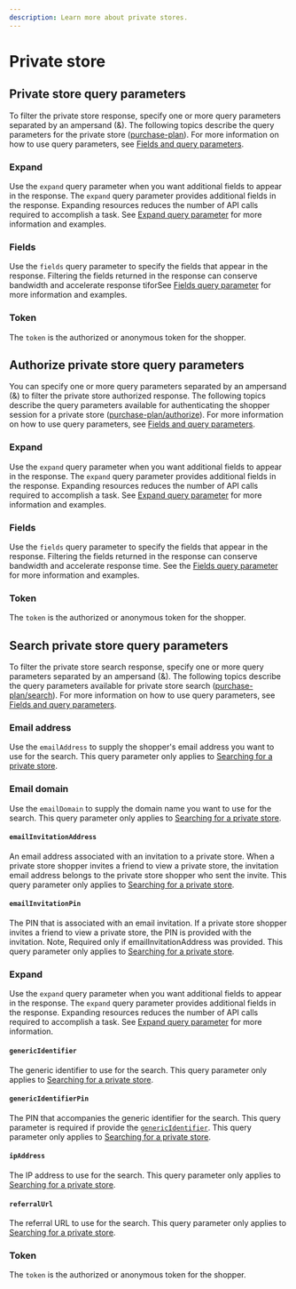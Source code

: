 ```yaml
---
description: Learn more about private stores.
---
```


# Private store

## Private store query parameters

To filter the private store response, specify one or more query parameters separated by an ampersand (&). The following topics describe the query parameters for the private store ([purchase-plan](https://www.digitalriver.com/docs/commerce-shopper-api/#tag/Purchase-Plan/paths/\~1v1\~1shoppers\~1me\~1purchase-plan/get)). For more information on how to use query parameters, see [Fields and query parameters](../common-shoppers-and-admin-apis-reference/fields-and-expand-query-parameters.md).

### Expand

Use the `expand` query parameter when you want additional fields to appear in the response. The `expand` query parameter provides additional fields in the response. Expanding resources reduces the number of API calls required to accomplish a task. See [Expand query parameter](../common-shoppers-and-admin-apis-reference/fields-and-expand-query-parameters.md#expand-query-parameter) for more information and examples.

### Fields

Use the `fields` query parameter to specify the fields that appear in the response. Filtering the fields returned in the response can conserve bandwidth and accelerate response tiforSee [Fields query parameter](../common-shoppers-and-admin-apis-reference/fields-and-expand-query-parameters.md#fields-query-parameter) for more information and examples.

### Token

The `token` is the authorized or anonymous token for the shopper.

## Authorize private store query parameters

You can specify one or more query parameters separated by an ampersand (&) to filter the private store authorized response. The following topics describe the query parameters available for authenticating the shopper session for a private store ([purchase-plan/authorize](https://www.digitalriver.com/docs/commerce-shopper-api/#tag/Purchase-Plan-Authorize/paths/\~1v1\~1shoppers\~1me\~1purchase-plan\~1authorize/post)). For more information on how to use query parameters, see [Fields and query parameters](../common-shoppers-and-admin-apis-reference/fields-and-expand-query-parameters.md).

### Expand

Use the `expand` query parameter when you want additional fields to appear in the response. The `expand` query parameter provides additional fields in the response. Expanding resources reduces the number of API calls required to accomplish a task. See [Expand query parameter](../common-shoppers-and-admin-apis-reference/fields-and-expand-query-parameters.md#expand-query-parameter) for more information and examples.

### Fields

Use the `fields` query parameter to specify the fields that appear in the response. Filtering the fields returned in the response can conserve bandwidth and accelerate response time. See the [Fields query parameter](../common-shoppers-and-admin-apis-reference/fields-and-expand-query-parameters.md#fields-query-parameter) for more information and examples.

### Token

The `token` is the authorized or anonymous token for the shopper.

## Search private store query parameters

To filter the private store search response, specify one or more query parameters separated by an ampersand (&). The following topics describe the query parameters available for private store search ([purchase-plan/search](https://www.digitalriver.com/docs/commerce-shopper-api/#tag/Purchase-Plan-Search)). For more information on how to use query parameters, see [Fields and query parameters](../common-shoppers-and-admin-apis-reference/fields-and-expand-query-parameters.md).

### Email address

Use the `emailAddress` to supply the shopper's email address you want to use for the search. This query parameter only applies to [Searching for a private store](private-store.md#searching-for-a-private-store).

### Email domain

Use the `emailDomain` to supply the domain name you want to use for the search. This query parameter only applies to [Searching for a private store](private-store.md#searching-for-a-private-store).

#### `emailInvitationAddress`

An email address associated with an invitation to a private store. When a private store shopper invites a friend to view a private store, the invitation email address belongs to the private store shopper who sent the invite. This query parameter only applies to [Searching for a private store](private-store.md#searching-for-a-private-store).

#### `emailInvitationPin`

The PIN that is associated with an email invitation. If a private store shopper invites a friend to view a private store, the PIN is provided with the invitation. Note, Required only if emailInvitationAddress was provided. This query parameter only applies to [Searching for a private store](private-store.md#searching-for-a-private-store).

### Expand

Use the `expand` query parameter when you want additional fields to appear in the response. The `expand` query parameter provides additional fields in the response. Expanding resources reduces the number of API calls required to accomplish a task. See [Expand query parameter](../common-shoppers-and-admin-apis-reference/fields-and-expand-query-parameters.md#expand-query-parameter) for more information.

#### `genericIdentifier`

The generic identifier to use for the search. This query parameter only applies to [Searching for a private store](private-store.md#searching-for-a-private-store).

#### `genericIdentifierPin`

The PIN that accompanies the generic identifier for the search. This query parameter is required if provide the [`genericIdentifier`](private-store.md#genericidentifier). This query parameter only applies to [Searching for a private store](private-store.md#searching-for-a-private-store).

#### `ipAddress`

The IP address to use for the search. This query parameter only applies to [Searching for a private store](private-store.md#searching-for-a-private-store).

#### `referralUrl`

The referral URL to use for the search. This query parameter only applies to [Searching for a private store](private-store.md#searching-for-a-private-store).

### Token

The `token` is the authorized or anonymous token for the shopper.
